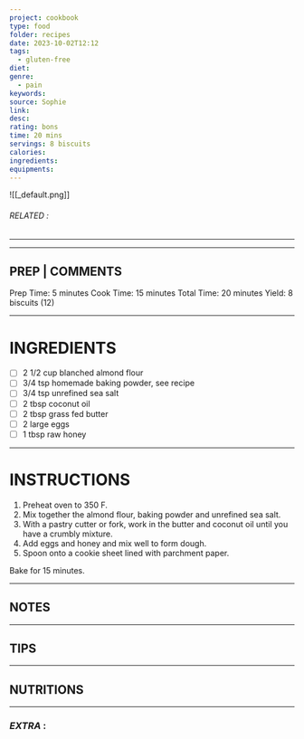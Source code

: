 ```yaml
---
project: cookbook
type: food
folder: recipes
date: 2023-10-02T12:12
tags:
  - gluten-free
diet: 
genre:
  - pain
keywords: 
source: Sophie
link: 
desc: 
rating: bons
time: 20 mins
servings: 8 biscuits
calories: 
ingredients: 
equipments:
---
```


![[_default.png]]
###### *RELATED* : 
---


---
## PREP | COMMENTS

  
Prep Time: 5 minutes
Cook Time: 15 minutes
Total Time: 20 minutes
Yield: 8 biscuits (12)

---
# INGREDIENTS

- [ ] 2 1/2 cup blanched almond flour
- [ ] 3/4 tsp homemade baking powder, see recipe
- [ ] 3/4 tsp unrefined sea salt
- [ ] 2 tbsp coconut oil
- [ ] 2 tbsp grass fed butter
- [ ] 2 large eggs
- [ ] 1 tbsp raw honey

---
# INSTRUCTIONS

1. Preheat oven to 350 F.
2. Mix together the almond flour, baking powder and unrefined sea salt.
3. With a pastry cutter or fork, work in the butter and coconut oil until you have a crumbly mixture.
4. Add eggs and honey and mix well to form dough.
5. Spoon onto a cookie sheet lined with parchment paper.

  

Bake for 15 minutes.

---
## NOTES



---
## TIPS



---
## NUTRITIONS



---
### *EXTRA* :



